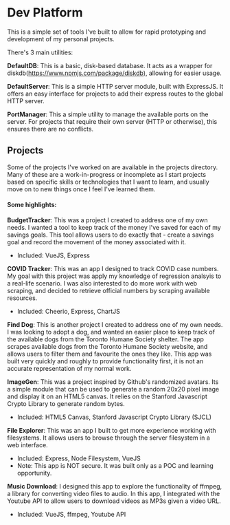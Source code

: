 # Dev Platform
This is a simple set of tools I've built to allow for rapid prototyping and development of my personal projects. 

There's 3 main utilities:

**DefaultDB**: This is a basic, disk-based database. It acts as a wrapper for diskdb(https://www.npmjs.com/package/diskdb), allowing for easier usage. 

**DefaultServer**: This is a simple HTTP server module, built with ExpressJS. It offers an easy interface for projects to add their express routes to the global HTTP server. 

**PortManager**: This a simple utility to manage the available ports on the server. For projects that require their own server (HTTP or otherwise), this ensures there are no conflicts. 


## Projects
Some of the projects I've worked on are available in the projects directory. Many of these are a work-in-progress or incomplete as I start projects based on specific skills or technologies that I want to learn, and usually move on to new things once I feel I've learned them. 


#### Some highlights:
**BudgetTracker**: This was a project I created to address one of my own needs. I wanted a tool to keep track of the money I've saved for each of my savings goals. This tool allows users to do exactly that - create a savings goal and record the movement of the money associated with it. 
- Included: VueJS, Express 


**COVID Tracker**: This was an app I designed to track COVID case numbers. My goal with this project was apply my knowledge of regression analsyis to a real-life scenario. I was also interested to do more work with web scraping, and decided to retrieve official numbers by scraping available resources. 
- Included: Cheerio, Express, ChartJS

**Find Dog**: This is another project I created to address one of my own needs. I was looking to adopt a dog, and wanted an easier place to keep track of the available dogs from the Toronto Humane Society shelter. The app scrapes available dogs from the Toronto Humane Society website, and allows users to filter them and favourite the ones they like. This app was built very quickly and roughly to provide functionality first, it is not an accurate representation of my normal work. 

**ImageGen**: This was a project inspired by Github's randomized avatars. Its a simple module that can be used to generate a random 20x20 pixel image and display it on an HTML5 canvas. It relies on the Stanford Javascript Crypto Library to generate random bytes. 
- Included: HTML5 Canvas, Stanford Javascript Crypto Library (SJCL)


**File Explorer**: This was an app I built to get more experience working with filesystems. It allows users to browse through the server filesystem in a web interface.
- Included: Express, Node Filesystem, VueJS 
- Note: This app is NOT secure. It was built only as a POC and learning opportunity. 


**Music Download**: I designed this app to explore the functionality of ffmpeg, a library for converting video files to audio. In this app, I integrated with the Youtube API to allow users to download videos as MP3s given a video URL. 
- Included: VueJS, ffmpeg, Youtube API



